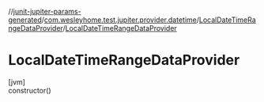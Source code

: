 //[junit-jupiter-params-generated](../../../index.md)/[com.wesleyhome.test.jupiter.provider.datetime](../index.md)/[LocalDateTimeRangeDataProvider](index.md)/[LocalDateTimeRangeDataProvider](-local-date-time-range-data-provider.md)

# LocalDateTimeRangeDataProvider

[jvm]\
constructor()

